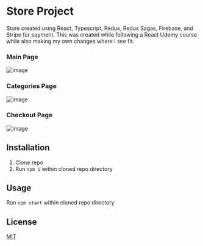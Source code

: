 # Store Project

Store created using React, Typescript, Redux, Redux Sagas, Firebase, and Stripe for payment. This was created while following a React Udemy course while also making my own changes where I see fit.

### Main Page
![image](https://user-images.githubusercontent.com/72046405/188022390-e492f090-600f-4577-acdf-aa6e883f8bd7.png)
### Categories Page
![image](https://user-images.githubusercontent.com/72046405/188022508-fc0f0b4c-2cdc-4478-b51c-de5506a678ac.png)
### Checkout Page
![image](https://user-images.githubusercontent.com/72046405/188022558-35745c33-a3de-4a0b-87dc-ad69fb22572a.png)

## Installation
1. Clone repo
2. Run ```npm i``` within cloned repo directory

## Usage
Run ```npm start``` within cloned repo directory 


## License
[MIT](https://choosealicense.com/licenses/mit/)
